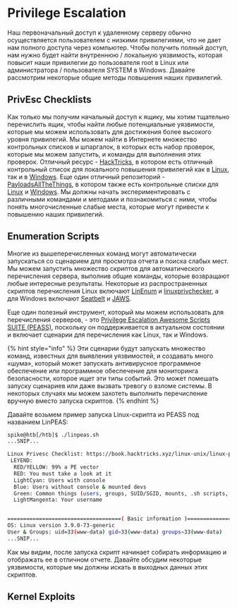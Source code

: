 # Privilege Escalation

Наш первоначальный доступ к удаленному серверу обычно осуществляется пользователем с низкими привилегиями, что не дает нам полного доступа через компьютер. Чтобы получить полный доступ, нам нужно будет найти внутреннюю / локальную уязвимость, которая повысит наши привилегии до пользователя root в Linux или администратора / пользователя SYSTEM в Windows. Давайте рассмотрим некоторые общие методы повышения наших привилегий.

## PrivEsc Checklists

Как только мы получим начальный доступ к ящику, мы хотим тщательно перечислить ящик, чтобы найти любые потенциальные уязвимости, которые мы можем использовать для достижения более высокого уровня привилегий. Мы можем найти в Интернете множество контрольных списков и шпаргалок, в которых есть набор проверок, которые мы можем запустить, и команды для выполнения этих проверок. Отличный ресурс - [HackTricks](https://book.hacktricks.xyz/), в котором есть отличный контрольный список для локального повышения привилегий как в [Linux](https://book.hacktricks.xyz/linux-unix/linux-privilege-escalation-checklist), так и в [Windows](https://book.hacktricks.xyz/windows/checklist-windows-privilege-escalation). Еще один отличный репозиторий - [PayloadsAllTheThings](https://github.com/swisskyrepo/PayloadsAllTheThings), в котором также есть контрольные списки для [Linux](https://github.com/swisskyrepo/PayloadsAllTheThings/blob/master/Methodology%20and%20Resources/Linux%20-%20Privilege%20Escalation.md) и [Windows](https://github.com/swisskyrepo/PayloadsAllTheThings/blob/master/Methodology%20and%20Resources/Windows%20-%20Privilege%20Escalation.md). Мы должны начать экспериментировать с различными командами и методами и познакомиться с ними, чтобы понять многочисленные слабые места, которые могут привести к повышению наших привилегий.

## Enumeration Scripts

Многие из вышеперечисленных команд могут автоматически запускаться со сценарием для просмотра отчета и поиска слабых мест. Мы можем запустить множество скриптов для автоматического перечисления сервера, выполнив общие команды, которые возвращают любые интересные результаты. Некоторые из распространенных скриптов перечисления Linux включают [LinEnum](https://github.com/rebootuser/LinEnum.git) и [linuxprivchecker](https://github.com/sleventyeleven/linuxprivchecker), а для Windows включают [Seatbelt](https://github.com/GhostPack/Seatbelt) и [JAWS](https://github.com/411Hall/JAWS).

Еще один полезный инструмент, который мы можем использовать для перечисления серверов, - это [Privilege Escalation Awesome Scripts SUITE \(PEASS\)](https://github.com/carlospolop/privilege-escalation-awesome-scripts-suite), поскольку он поддерживается в актуальном состоянии и включает сценарии для перечисления как Linux, так и Windows.

{% hint style="info" %}
Эти сценарии будут запускать множество команд, известных для выявления уязвимостей, и создавать много «шума», который может запускать антивирусное программное обеспечение или программное обеспечение для мониторинга безопасности, которое ищет эти типы событий. Это может помешать запуску сценариев или даже вызвать тревогу о взломе системы. В некоторых случаях мы можем захотеть выполнить перечисление вручную вместо запуска скриптов.
{% endhint %}

Давайте возьмем пример запуска Linux-скрипта из PEASS под названием LinPEAS:

```bash
spike@htb[/htb]$ ./linpeas.sh
...SNIP...

Linux Privesc Checklist: https://book.hacktricks.xyz/linux-unix/linux-privilege-escalation-checklist
 LEYEND:
  RED/YELLOW: 99% a PE vector
  RED: You must take a look at it
  LightCyan: Users with console
  Blue: Users without console & mounted devs
  Green: Common things (users, groups, SUID/SGID, mounts, .sh scripts, cronjobs)
  LightMangenta: Your username


====================================( Basic information )=====================================
OS: Linux version 3.9.0-73-generic
User & Groups: uid=33(www-data) gid=33(www-data) groups=33(www-data)
...SNIP...
```

Как мы видим, после запуска скрипт начинает собирать информацию и отображать ее в отличном отчете. Давайте обсудим некоторые уязвимости, которые мы должны искать в выходных данных этих скриптов.

## Kernel Exploits

